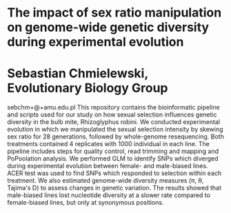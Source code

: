 # The impact of sex ratio manipulation on genome-wide genetic diversity during experimental evolution
# Sebastian Chmielewski, Evolutionary Biology Group
sebchm+@+amu.edu.pl
This repository contains the bioinformatic pipeline and scripts used for our study on how sexual selection influences genetic diversity in the bulb mite, Rhizoglyphus robini. We conducted experimental evolution in which we manipulated the sexual selection intensity by skewing sex ratio for 28 generations, followed by whole-genome resequencing. Both treatments contained 4 replicates with 1000 individual in each line. The pipeline includes steps for quality control, read trimming and mapping and PoPoolation analysis. We performed GLM to identify SNPs which diverged during experimental evolution between female- and male-biased lines. ACER test was used to find SNPs which responded to selection within each treatment. We also estimated genome-wide diversity measures (π, θ, Tajima's D) to assess changes in genetic variation. The results showed that male-biased lines lost nucleotide diversity at a slower rate compared to female-biased lines, but only at synonymous positions.
